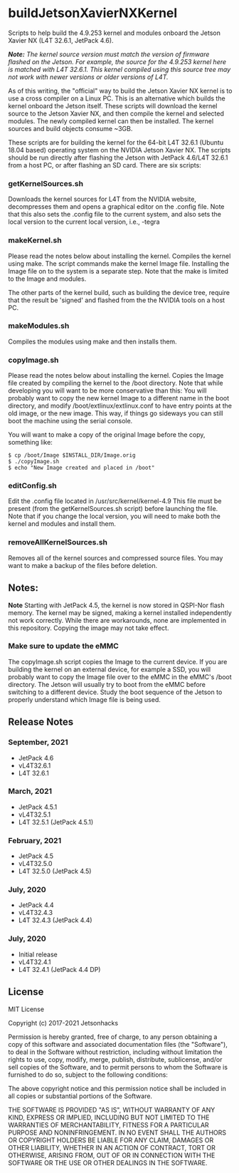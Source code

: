 # buildJetsonXavierNXKernel
Scripts to help build the 4.9.253 kernel and modules onboard the Jetson Xavier NX (L4T 32.6.1, JetPack 4.6).

<em><strong>Note:</strong> The kernel source version must match the version of firmware flashed on the Jetson. For example, the source for the 4.9.253 kernel here is matched with L4T 32.6.1. This kernel compiled using this source tree may not work with newer versions or older versions of L4T.</em>

As of this writing, the "official" way to build the Jetson Xavier NX kernel is to use a cross compiler on a Linux PC. This is an alternative which builds the kernel onboard the Jetson itself. These scripts will download the kernel source to the Jetson Xavier NX, and then compile the kernel and selected modules. The newly compiled kernel can then be installed. The kernel sources and build objects consume ~3GB.

These scripts are for building the kernel for the 64-bit L4T 32.6.1 (Ubuntu 18.04 based) operating system on the NVIDIA Jetson Xavier NX. The scripts should be run directly after flashing the Jetson with JetPack 4.6/L4T 32.6.1 from a host PC, or after flashing an SD card. There are six scripts:

### getKernelSources.sh

Downloads the kernel sources for L4T from the NVIDIA website, decompresses them and opens a graphical editor on the .config file. Note that this also sets the .config file to the current system, and also sets the local version to the current local version, i.e., -tegra

### makeKernel.sh

Please read the notes below about installing the kernel. Compiles the kernel using make. The script commands make the kernel Image file. Installing the Image file on to the system is a separate step. Note that the make is limited to the Image and modules. 

The other parts of the kernel build, such as building the device tree, require that the result be 'signed' and flashed from the the NVIDIA tools on a host PC.

### makeModules.sh

Compiles the modules using make and then installs them.

### copyImage.sh

Please read the notes below about installing the kernel. Copies the Image file created by compiling the kernel to the /boot directory. Note that while developing you will want to be more conservative than this: You will probably want to copy the new kernel Image to a different name in the boot directory, and modify /boot/extlinux/extlinux.conf to have entry points at the old image, or the new image. This way, if things go sideways you can still boot the machine using the serial console.

You will want to make a copy of the original Image before the copy, something like:

```
$ cp /boot/Image $INSTALL_DIR/Image.orig
$ ./copyImage.sh
$ echo "New Image created and placed in /boot"
```

### editConfig.sh

Edit the .config file located in /usr/src/kernel/kernel-4.9 This file must be present (from the getKernelSources.sh script) before launching the file. Note that if you change the local version, you will need to make both the kernel and modules and install them.

### removeAllKernelSources.sh

Removes all of the kernel sources and compressed source files. You may want to make a backup of the files before deletion.


## Notes: 

**Note** Starting with JetPack 4.5, the kernel is now stored in QSPI-Nor flash memory. The kernel may be signed, making a kernel installed independently not work correctly. While there are workarounds, none are implemented in this repository. Copying the image may not take effect.

### Make sure to update the eMMC

The copyImage.sh script copies the Image to the current device. If you are building the kernel on an external device, for example a SSD, you will probably want to copy the Image file over to the eMMC in the eMMC's /boot directory. The Jetson will usually try to boot from the eMMC before switching to a different device. Study the boot sequence of the Jetson to properly understand which Image file is being used.

## Release Notes

### September, 2021
* JetPack 4.6
* vL4T32.6.1
* L4T 32.6.1 

### March, 2021
* JetPack 4.5.1
* vL4T32.5.1
* L4T 32.5.1 (JetPack 4.5.1)

### February, 2021
* JetPack 4.5
* vL4T32.5.0
* L4T 32.5.0 (JetPack 4.5)

### July, 2020
* JetPack 4.4
* vL4T32.4.3
* L4T 32.4.3 (JetPack 4.4)

### July, 2020
* Initial release
* vL4T32.4.1
* L4T 32.4.1 (JetPack 4.4 DP)

## License
MIT License

Copyright (c) 2017-2021 Jetsonhacks

Permission is hereby granted, free of charge, to any person obtaining a copy
of this software and associated documentation files (the "Software"), to deal
in the Software without restriction, including without limitation the rights
to use, copy, modify, merge, publish, distribute, sublicense, and/or sell
copies of the Software, and to permit persons to whom the Software is
furnished to do so, subject to the following conditions:

The above copyright notice and this permission notice shall be included in all
copies or substantial portions of the Software.

THE SOFTWARE IS PROVIDED "AS IS", WITHOUT WARRANTY OF ANY KIND, EXPRESS OR
IMPLIED, INCLUDING BUT NOT LIMITED TO THE WARRANTIES OF MERCHANTABILITY,
FITNESS FOR A PARTICULAR PURPOSE AND NONINFRINGEMENT. IN NO EVENT SHALL THE
AUTHORS OR COPYRIGHT HOLDERS BE LIABLE FOR ANY CLAIM, DAMAGES OR OTHER
LIABILITY, WHETHER IN AN ACTION OF CONTRACT, TORT OR OTHERWISE, ARISING FROM,
OUT OF OR IN CONNECTION WITH THE SOFTWARE OR THE USE OR OTHER DEALINGS IN THE
SOFTWARE.
